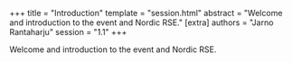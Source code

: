 +++
title = "Introduction"
template = "session.html"
abstract = "Welcome and introduction to the event and Nordic RSE." 
[extra]
authors = "Jarno Rantaharju"
session = "1.1"
+++

Welcome and introduction to the event and Nordic RSE.
